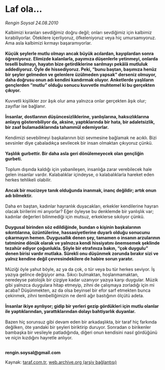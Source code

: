 # Laf ola…

*Rengin Soysal 24.08.2010*

<div class="yazi"><p>Kalbimizi kıranları sevdiğimiz doğru değil; onları sevdiğimiz için kalbimiz kırabiliyorlar. Ötekilere içerliyoruz, öfkeleniyoruz veya hiç umursamıyoruz. Ama asla kalbimizi kırmayı başaramıyorlar.<br/><br/><b>Küçük şeylerle mutlu olmayı ancak büyük acılardan, kayıplardan sonra öğreniyoruz. Elimizde kalanlarla, payımıza düşenlerle yetinmeyi, onlarda teselli bulmayı, hayatın bize getirdiklerine sarılmayı pekâlâ mutluluk addediyoruz. Öyle de hissediyoruz. Peki, “bunu baştan, başımıza henüz bir şeyler gelmeden ve gelenlere üzülmeden yapsak” derseniz olmuyor, daha doğrusu onun adı kendini kandırmak oluyor. Anketlerde yaşlıların gençlerden “mutlu” olduğu sonucu kuvvetle muhtemel ki bu gerçekten çıkıyor.<br/><br/></b>Kuvvetli kişilikler zor âşık olur ama yalnızca onlar gerçekten âşık olur; zayıflar ise bağlanır.<br/><br/><b>İnsanlar, dostlarının düşüncesizliklerine, yanlışlarına, haksızlıklarına anlayış gösterebiliyor da, aksine, yaptıklarında bir hata, bir adaletsizlik, bir zaaf bulamadıklarında tahammül edemiyorlar.<br/><br/></b>Kendimizi sevebilmeyi başkalarının bizi sevmesine bağlamak ne acıklı. Bizi sevsinler diye çabaladıkça sevilecek bir insan olmaktan çıkıyoruz çünkü.<br/><br/><b>Yaşlılık gurbettir. Bir daha asla geri dönülemeyecek olan gençliğin gurbeti.<br/><br/></b>Toplum dışında kaldığı için yabanileşen, insanlığa zarar verebilecek hale gelen insanlar vardır. Kalabalıklar içindeyse, o kalabalıklarla hareket eden herkes tehlikeli olabilir.<br/><br/><b>Ancak bir mucizeye tanık olduğunda inanmak, inanç değildir; artık onun adı bilmektir.<br/><br/></b>Daha en baştan, kadınlar hayranlık duyacakları, erkekler kendilerine hayran olacak birilerini mi arıyorlar? Eğer öyleyse bu denklemde bir yanlışlık var; kadınlar değerleri bilinmediği için mutsuz, erkeklerse sıkılıyor çünkü.<br/><br/><b>Duygusal birinden söz edildiğinde, bundan o kişinin başkalarının sıkıntılarına, üzüntülerine, hassasiyetlerine duyarlı olduğu sonucunu çıkarmayın hemen. Duygusallık denen şey, tamamen o insanın arzularının tatminine dönük olarak ve yalnızca kendi hissiyatını önemsemek şeklinde tezahür ediyor çoğunlukla. Şöyle bir etrafınıza bakın, “çok duygulu” denen birisi vardır mutlaka. Sürekli onu düşünmek zorunda bırakır sizi ve yalnız kendine değil çevresindekilere de habire sorun yaratır.<br/><br/></b>Müziği öyle yahut böyle, az ya da çok, o tür veya bu tür herkes seviyor. İş yazıya gelince değişiyor ama. Sıkıcı bulmaktan, hoşlanmamaktan, neredeyse patolojik bir çizgiye kadar uzanıyor yazıya karşı duygular. Müzik gibi yalnızca duygulara hitap etmeyip, zihni de çalışmaya zorladığı için mi acaba? Düşünmekten, az da olsa beyinsel bir efor sarf etmekten bunca çekinmek, zihni tembelliğimizin ne denli ağır bastığının ölçütü adeta.<br/><br/><b>İnsanlar ikiye ayrılıyor; gidip bir yerleri gezip gördükleri için mutlu olanlar ile yaptıklarından, yarattıklarından dolayı bahtiyarlık duyanlar.<br/><br/></b>Bazen hiç sorunsuz gibi devam eden bir arkadaşlıkta, bir taraf hiç farkında değilken, öte yandaki bir şeyleri biriktirip duruyor. Sonradan o birikenler bambaşka bir vesileyle patladığında, diğeri onun kendisini nasıl gördüğünü ve niçin kızdığını hayretle anlıyor.</p>
<p><b><br/>rengin.soysal@gmail.com</b></p>
</div>

Kaynak: [taraf.com.tr](http://www.taraf.com.tr:80/rengin-soysal/makale-laf-ola.htm), [web.archive.org (arşiv bağlantısı)](http://web.archive.org/web/20100825163457/http://www.taraf.com.tr:80/rengin-soysal/makale-laf-ola.htm)
